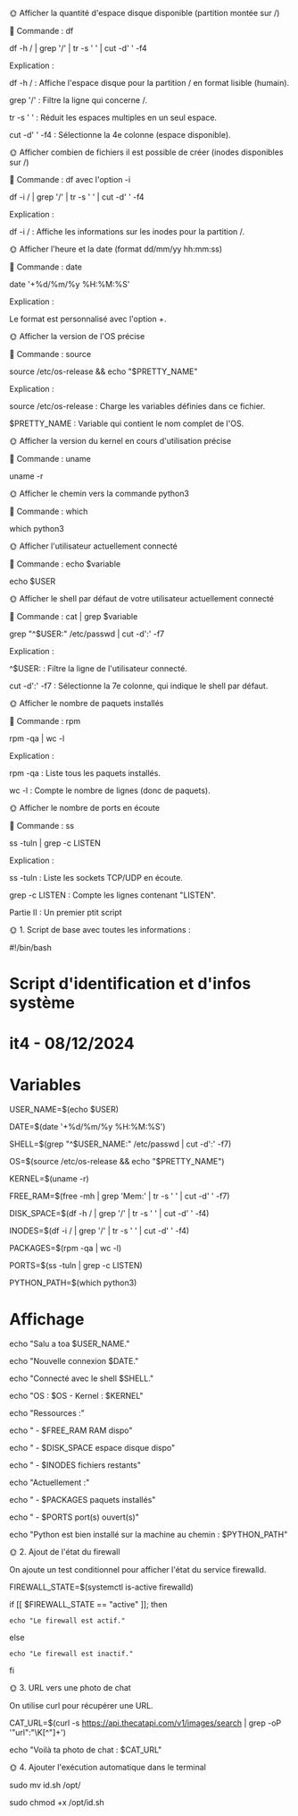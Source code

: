 🌞 Afficher la quantité d'espace disque disponible (partition montée sur /) 

📎 Commande : df 

df -h / | grep '/' | tr -s ' ' | cut -d' ' -f4 
 

Explication : 

df -h / : Affiche l'espace disque pour la partition / en format lisible (humain). 

grep '/' : Filtre la ligne qui concerne /. 

tr -s ' ' : Réduit les espaces multiples en un seul espace. 

cut -d' ' -f4 : Sélectionne la 4e colonne (espace disponible). 

 

🌞 Afficher combien de fichiers il est possible de créer (inodes disponibles sur /) 

📎 Commande : df avec l'option -i 

df -i / | grep '/' | tr -s ' ' | cut -d' ' -f4 
 

Explication : 

df -i / : Affiche les informations sur les inodes pour la partition /. 

 

🌞 Afficher l'heure et la date (format dd/mm/yy hh:mm:ss) 

📎 Commande : date 

date '+%d/%m/%y %H:%M:%S' 
 

Explication : 

Le format est personnalisé avec l'option +. 

 

🌞 Afficher la version de l'OS précise 

📎 Commande : source 

source /etc/os-release && echo "$PRETTY_NAME" 
 

Explication : 

source /etc/os-release : Charge les variables définies dans ce fichier. 

$PRETTY_NAME : Variable qui contient le nom complet de l'OS. 

 

🌞 Afficher la version du kernel en cours d'utilisation précise 

📎 Commande : uname 

uname -r 
 

 

🌞 Afficher le chemin vers la commande python3 

📎 Commande : which 

which python3 
 

 

🌞 Afficher l'utilisateur actuellement connecté 

📎 Commande : echo $variable 

echo $USER 
 

 

🌞 Afficher le shell par défaut de votre utilisateur actuellement connecté 

📎 Commande : cat <fichier> | grep $variable 

grep "^$USER:" /etc/passwd | cut -d':' -f7 
 

Explication : 

^$USER: : Filtre la ligne de l'utilisateur connecté. 

cut -d':' -f7 : Sélectionne la 7e colonne, qui indique le shell par défaut. 

 

🌞 Afficher le nombre de paquets installés 

📎 Commande : rpm 

rpm -qa | wc -l 
 

Explication : 

rpm -qa : Liste tous les paquets installés. 

wc -l : Compte le nombre de lignes (donc de paquets). 

 

🌞 Afficher le nombre de ports en écoute 

📎 Commande : ss 

ss -tuln | grep -c LISTEN 
 

Explication : 

ss -tuln : Liste les sockets TCP/UDP en écoute. 

grep -c LISTEN : Compte les lignes contenant "LISTEN". 

 
 Partie II : Un premier ptit script 

 

🌞 1. Script de base avec toutes les informations : 

#!/bin/bash 

# Script d'identification et d'infos système 

# it4 - 08/12/2024 

  

# Variables 

USER_NAME=$(echo $USER) 

DATE=$(date '+%d/%m/%y %H:%M:%S') 

SHELL=$(grep "^$USER_NAME:" /etc/passwd | cut -d':' -f7) 

OS=$(source /etc/os-release && echo "$PRETTY_NAME") 

KERNEL=$(uname -r) 

FREE_RAM=$(free -mh | grep 'Mem:' | tr -s ' ' | cut -d' ' -f7) 

DISK_SPACE=$(df -h / | grep '/' | tr -s ' ' | cut -d' ' -f4) 

INODES=$(df -i / | grep '/' | tr -s ' ' | cut -d' ' -f4) 

PACKAGES=$(rpm -qa | wc -l) 

PORTS=$(ss -tuln | grep -c LISTEN) 

PYTHON_PATH=$(which python3) 

  

# Affichage 

echo "Salu a toa $USER_NAME." 

echo "Nouvelle connexion $DATE." 

echo "Connecté avec le shell $SHELL." 

echo "OS : $OS - Kernel : $KERNEL" 

echo "Ressources :" 

echo "  - $FREE_RAM RAM dispo" 

echo "  - $DISK_SPACE espace disque dispo" 

echo "  - $INODES fichiers restants" 

echo "Actuellement :" 

echo "  - $PACKAGES paquets installés" 

echo "  - $PORTS port(s) ouvert(s)" 

echo "Python est bien installé sur la machine au chemin : $PYTHON_PATH" 

 

 

🌞 2. Ajout de l'état du firewall 

On ajoute un test conditionnel pour afficher l'état du service firewalld. 

FIREWALL_STATE=$(systemctl is-active firewalld) 

  

if [[ $FIREWALL_STATE == "active" ]]; then 

    echo "Le firewall est actif." 

else 

    echo "Le firewall est inactif." 

fi 

 

 

 

🌞 3. URL vers une photo de chat 

On utilise curl pour récupérer une URL. 

 

CAT_URL=$(curl -s https://api.thecatapi.com/v1/images/search | grep -oP '"url":"\K[^"]+') 

echo "Voilà ta photo de chat : $CAT_URL" 

 

🌞 4. Ajouter l'exécution automatique dans le terminal 

sudo mv id.sh /opt/ 

sudo chmod +x /opt/id.sh 